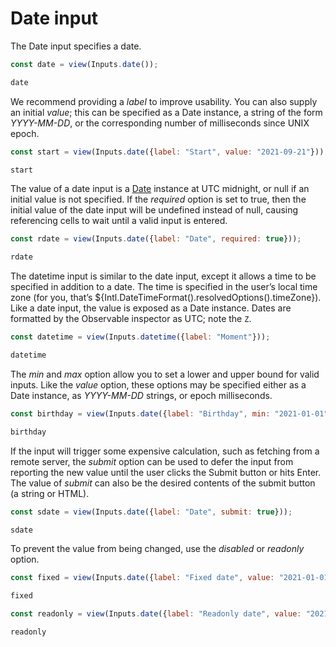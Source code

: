# Date input

The Date input specifies a date.

```js echo
const date = view(Inputs.date());
```

```js echo
date
```

We recommend providing a *label* to improve usability. You can also supply an initial *value*; this can be specified as a Date instance, a string of the form *YYYY-MM-DD*, or the corresponding number of milliseconds since UNIX epoch.

```js echo
const start = view(Inputs.date({label: "Start", value: "2021-09-21"}));
```

```js echo
start
```

The value of a date input is a [Date](https://developer.mozilla.org/en-US/docs/Web/JavaScript/Reference/Global_Objects/Date) instance at UTC midnight, or null if an initial value is not specified. If the *required* option is set to true, then the initial value of the date input will be undefined instead of null, causing referencing cells to wait until a valid input is entered.

```js echo
const rdate = view(Inputs.date({label: "Date", required: true}));
```

```js echo
rdate
```

The datetime input is similar to the date input, except it allows a time to be specified in addition to a date. The time is specified in the user’s local time zone (for you, that’s ${Intl.DateTimeFormat().resolvedOptions().timeZone}). Like a date input, the value is exposed as a Date instance. Dates are formatted by the Observable inspector as UTC; note the `Z`.

```js echo
const datetime = view(Inputs.datetime({label: "Moment"}));
```

```js echo
datetime
```

The *min* and *max* option allow you to set a lower and upper bound for valid inputs. Like the *value* option, these options may be specified either as a Date instance, as *YYYY-MM-DD* strings, or epoch milliseconds.

```js echo
const birthday = view(Inputs.date({label: "Birthday", min: "2021-01-01", max: "2021-12-31"}));
```

```js echo
birthday
```

If the input will trigger some expensive calculation, such as fetching from a remote server, the *submit* option can be used to defer the input from reporting the new value until the user clicks the Submit button or hits Enter. The value of *submit* can also be the desired contents of the submit button (a string or HTML).

```js echo
const sdate = view(Inputs.date({label: "Date", submit: true}));
```

```js echo
sdate
```

To prevent the value from being changed, use the *disabled* or *readonly* option.

```js echo
const fixed = view(Inputs.date({label: "Fixed date", value: "2021-01-01", disabled: true}));
```

```js echo
fixed
```

```js echo
const readonly = view(Inputs.date({label: "Readonly date", value: "2021-01-01", readonly: true}));
```

```js echo
readonly
```